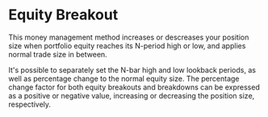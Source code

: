 # Equity Breakout

This money management method increases or descreases your position size when portfolio equity reaches its N-period high or low, and applies normal trade size in between.

It's possible to separately set the N-bar high and low lookback periods, as well as percentage change to the normal equity size. The percentage change factor for both equity breakouts and breakdowns can be expressed as a positive or negative value, increasing or decreasing the position size, respectively.